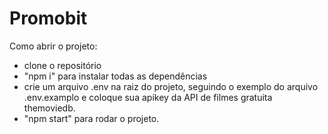 # Promobit

Como abrir o projeto:

- clone o repositório
- "npm i" para instalar todas as dependências
- crie um arquivo .env na raiz do projeto, seguindo o exemplo do arquivo .env.examplo e coloque sua apikey da API de filmes gratuita themoviedb.
- "npm start" para rodar o projeto.
